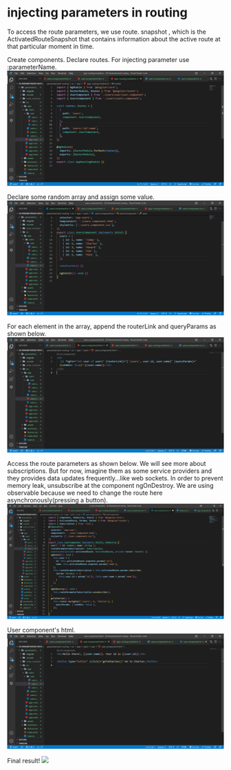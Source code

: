 # injecting parameters in routing

To access the route parameters, we use route. snapshot , which is the ActivatedRouteSnapshot that contains information about the active route at that particular moment in time.

Create components. Declare routes. For injecting parameter use :parameterName.
![](Screenshots/img1.png)

Declare some random array and assign some value.
![](Screenshots/img2.png)

For each element in the array, append the routerLink and queryParams as shown below.
![](Screenshots/img3.png)

Access the route parameters as shown below. We will see more about subscriptions. But for now, imagine them as some service providers and they provides data updates frequently...like web sockets.
In order to prevent memory leak, unsubscribe at the component ngOnDestroy. We are using observable because we need to change the route here asynchronously(pressing a button).
![](Screenshots/img4.png)

User component's html.
![](Screenshots/img5.png)

Final result!
![](Screenshots/parroutegif.gif)
